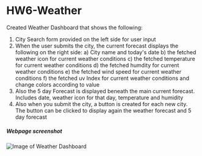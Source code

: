 # HW6-Weather
Created Weather Dashboard that shows the following:
1. City Search form provided on the left side for user input
2. When the user submits the city, the current forecast displays the following on the right side:
    a) City name and today's date
    b) the fetched weather icon for current weather conditions
    c) the fetched temperature for current weather conditions
    d) the fetched humdity for current weather conditions
    e) the fetched wind speed for current weather conditions
    f) the fetched uv Index for current weather conditions and change colors according to value
3. Also the 5 day Forecast is displayed beneath the main current forecast.  Includes date, weather icon for that day, temperature and humidity
4. Also when you submit the city, a button is created for each new city.  The button can be clicked to display again the weather forecast and 5 day forecast

##### Webpage screenshot
![Image of Weather Dashboard](Assets/images/weather.PNG)
